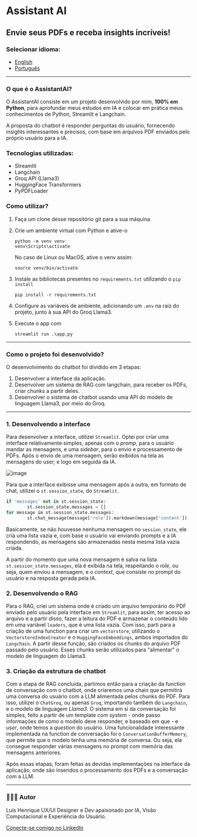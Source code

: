 # Assistant AI
## Envie seus PDFs e receba insights incríveis!

### Selecionar idioma:
- [English](https://github.com/louuispy/Chatbot-with-PDF-reader/blob/main/README-en.md)
- [Português](https://github.com/louuispy/Chatbot-with-PDF-reader/blob/main/README.md)

---

### O que é o AssistantAI?
O AssistantAI consiste em um projeto desenvolvido por mim, **100% em Python**, para aprofundar meus estudos em IA e colocar em prática meus conhecimentos de Python, Streamlit e Langchain.

A proposta do chatbot é responder perguntas do usuário, fornecendo insights interessantes e precisos, com base em arquivos PDF enviados pelo próprio usuário para a IA.

### Tecnologias utilizadas:
- Streamlit
- Langchain
- Groq API (Llama3)
- HuggingFace Transformers
- PyPDFLoader

### Como utilizar?
  1. Faça um clone desse repositório git para a sua máquina
  2. Crie um ambiente virtual com Python e ative-o
      
     ```
     python -m venv venv
     venv\Scripts\activate 
     ```
     
     No caso de Linux ou MacOS, ative o venv assim:
     
     ```
     source venv/bin/activate
     ```
   3. Instale as bibliotecas presentes no `requirements.txt` utilizando o `pip install`
      
      ```
      pip install -r requirements.txt
      ```
   4. Configure as variáveis de ambiente, adicionando um `.env` na raiz do projeto, junto à sua API do Groq Llama3.
   5. Execute o app com
      ```
      streamlit run .\app.py
      ```
---

### Como o projeto foi desenvolvido?
O desenvolvimento do chatbot foi dividido em 3 etapas:
  1. Desenvolver a interface da aplicação.
  2. Desenvolver um sistema de RAG com langchain, para receber os PDFs, criar chunks a partir deles.
  3. Desenvolver o sistema de chatbot usando uma API do modelo de linguagem Llama3, por meio do Groq.

---

### 1. Desenvolvendo a interface
Para desenvolver a interface, utilizei `Streamlit`.
Optei por criar uma interface relativamente simples, apenas com o *promp*, para o usuário mandar as mensagens, e uma *sidebar*, para o envio e processamento de PDFs.
Após o envio de uma mensagem, serão exibidos na tela as mensagens do user, e logo em seguida da IA.

![image](https://github.com/user-attachments/assets/d7a61bca-70ea-466a-9b52-4f2d7fefa243)

Para que a interface exibisse uma mensagem após a outra, em formato de chat, utilizei o `st.session_state`, do `Streamlit`.
```python
if 'messages' not in st.session_state:
        st.session_state.messages = []
for message in st.session_state.messages:
        st.chat_message(message['role']).markdown(message['content'])
```
Basicamente, se não houvesse nenhuma mensagem no `session_state`, ele cria uma lista vazia e, com base o usuário vai enviando prompts e a IA respondendo, as mensagens são armazenadas nesta mesma lista vazia criada.

A partir do momento que uma nova mensagem é salva na lista `st.session_state.messages`, ela é exibida na tela, respeitando o *role*, ou seja, quem enviou a mensagem, e o *context*, que consiste no prompt do usuário e na resposta gerada pela IA.

### 2. Desenvolvendo o RAG
Para o RAG, criei um sistema onde é criado um arquivo temporário do PDF enviado pelo usuário pela interface em `Streamlit`, para assim, ter acesso ao arquivo e a partir disso, fazer a leitura do PDF e armazenar o conteúdo lido em uma variável `loaders`, que é uma lista vazia.
Com isso, parti para a criação de uma function para criar um `vectorstore`, utilizando o `VectorstoreIndexCreator` e o `HuggingFaceEmbeddings`, ambos importados do `Langchain`.
A partir desse função, são criados os chunks do arquivo PDF passado pelo usuário. Esses chunks serão utilizados para "alimentar" o modelo de linguagem do Llama3.

### 3. Criação da estrutura de chatbot
Com a etapa de RAG concluída, partimos então para a criação da function de conversação com o chatbot, onde criaremos uma chain que permitirá uma conversa do usuário com a LLM alimentada pelos chunks do PDF.
Para isso, utilizei o `ChatGroq`, ou apenas `Groq`, importando também do `Langchain`, e o modelo de linguagem *Llama3*.
O sistema em si da conversação foi simples, feito a partir de um template com *system* - onde passo informações de como o modelo deve responder, e baseado em que - e *user*, onde temos a *question* do usuário.
Uma funcionalidade interessante implementada na function de conversação foi o `ConversationBufferMemory`, que permite que o modelo tenha uma memória de conversa. Ou seja, ela consegue responder várias mensagens no prompt com memória das mensagens anteriores.

Após essas etapas, foram feitas as devidas implementações na interface da aplicação, onde são inseridos o processamento dos PDFs e a conversação com a LLM.

---

### 👨🏻‍💻 Autor
Luís Henrique
UX/UI Designer e Dev apaixonado por IA, Visão Computacional e Experiência do Usuário.

[Conecte-se comigo no LinkedIn](https://www.linkedin.com/in/luishenrique-ia/)

